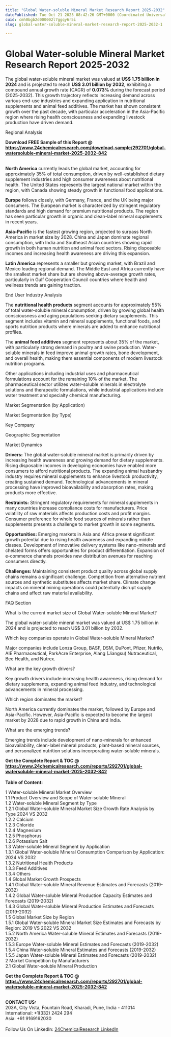 ```yaml
---
title: "Global Water-soluble Mineral Market Research Report 2025-2032"
datePublished: Tue Oct 21 2025 08:42:26 GMT+0000 (Coordinated Universal Time)
cuid: cmh0bgb2d000002l7ggqy6r5i
slug: global-water-soluble-mineral-market-research-report-2025-2032-1

---
```


# Global Water-soluble Mineral Market Research Report 2025-2032

<p>The global water-soluble mineral market was valued at <strong>US$ 1.75 billion in 2024</strong> and is projected to reach <strong>US$ 3.01 billion by 2032</strong>, exhibiting a compound annual growth rate (CAGR) of <strong>0.073%</strong> during the forecast period (2025-2032). This growth trajectory reflects increasing demand across various end-use industries and expanding application in nutritional supplements and animal feed additives. The market has shown consistent growth over the past decade, with particular acceleration in the Asia-Pacific region where rising health consciousness and expanding livestock production have driven demand.</p><p>
Regional Analysis</p><p>
</p><div><b>Download FREE Sample of this Report @ 
            <a href="https://www.24chemicalresearch.com/download-sample/292701/global-watersoluble-mineral-market-2025-2032-842">
            https://www.24chemicalresearch.com/download-sample/292701/global-watersoluble-mineral-market-2025-2032-842</a></b></div><br><p><strong>North America</strong> currently leads the global market, accounting for approximately 35% of total consumption, driven by well-established dietary supplement industries and high consumer awareness about nutritional health. The United States represents the largest national market within the region, with Canada showing steady growth in functional food applications.</p><p>
</p><p><strong>Europe</strong> follows closely, with Germany, France, and the UK being major consumers. The European market is characterized by stringent regulatory standards and high demand for premium nutritional products. The region has seen particular growth in organic and clean-label mineral supplements in recent years.</p><p>
</p><p><strong>Asia-Pacific</strong> is the fastest growing region, projected to surpass North America in market size by 2028. China and Japan dominate regional consumption, with India and Southeast Asian countries showing rapid growth in both human nutrition and animal feed sectors. Rising disposable incomes and increasing health awareness are driving this expansion.</p><p>
</p><p><strong>Latin America</strong> represents a smaller but growing market, with Brazil and Mexico leading regional demand. The Middle East and Africa currently have the smallest market share but are showing above-average growth rates, particularly in Gulf Cooperation Council countries where health and wellness trends are gaining traction.</p><p>
End User Industry Analysis</p><p>
</p><p>The <strong>nutritional health products</strong> segment accounts for approximately 55% of total water-soluble mineral consumption, driven by growing global health consciousness and aging populations seeking dietary supplements. This segment includes vitamin and mineral supplements, functional foods, and sports nutrition products where minerals are added to enhance nutritional profiles.</p><p>
</p><p>The <strong>animal feed additives</strong> segment represents about 35% of the market, with particularly strong demand in poultry and swine production. Water-soluble minerals in feed improve animal growth rates, bone development, and overall health, making them essential components of modern livestock nutrition programs.</p><p>
</p><p>Other applications including industrial uses and pharmaceutical formulations account for the remaining 10% of the market. The pharmaceutical sector utilizes water-soluble minerals in electrolyte solutions and therapeutic formulations, while industrial applications include water treatment and specialty chemical manufacturing.</p><p>
Market Segmentation (by Application)</p><p>
</p><p>
Market Segmentation (by Type)</p><p>
</p><p>
Key Company</p><p>
</p><p>
Geographic Segmentation</p><p>
</p><p>
Market Dynamics</p><p>
</p><p><strong>Drivers:</strong> The global water-soluble mineral market is primarily driven by increasing health awareness and growing demand for dietary supplements. Rising disposable incomes in developing economies have enabled more consumers to afford nutritional products. The expanding animal husbandry industry requires mineral supplements to enhance livestock productivity, creating sustained demand. Technological advancements in mineral processing have improved bioavailability and absorption rates, making products more effective.</p><p>
</p><p><strong>Restraints:</strong> Stringent regulatory requirements for mineral supplements in many countries increase compliance costs for manufacturers. Price volatility of raw materials affects production costs and profit margins. Consumer preference for whole food sources of minerals rather than supplements presents a challenge to market growth in some segments.</p><p>
</p><p><strong>Opportunities:</strong> Emerging markets in Asia and Africa present significant growth potential due to rising health awareness and expanding middle classes. Development of innovative delivery systems like nano-minerals and chelated forms offers opportunities for product differentiation. Expansion of e-commerce channels provides new distribution avenues for reaching consumers directly.</p><p>
</p><p><strong>Challenges:</strong> Maintaining consistent product quality across global supply chains remains a significant challenge. Competition from alternative nutrient sources and synthetic substitutes affects market share. Climate change impacts on mineral mining operations could potentially disrupt supply chains and affect raw material availability.</p><p>
FAQ Section</p><p>
What is the current market size of Global Water-soluble Mineral Market?</p><p>
</p><p>The global water-soluble mineral market was valued at US$ 1.75 billion in 2024 and is projected to reach US$ 3.01 billion by 2032.</p><p>
Which key companies operate in Global Water-soluble Mineral Market?</p><p>
</p><p>Major companies include Lonza Group, BASF, DSM, DuPont, Pfizer, Nutrilo, AIE Pharmaceutical, ParkAcre Enterprise, Alang (Jiangsu) Nutraceutical, Bee Health, and Nutrex.</p><p>
What are the key growth drivers?</p><p>
</p><p>Key growth drivers include increasing health awareness, rising demand for dietary supplements, expanding animal feed industry, and technological advancements in mineral processing.</p><p>
Which region dominates the market?</p><p>
</p><p>North America currently dominates the market, followed by Europe and Asia-Pacific. However, Asia-Pacific is expected to become the largest market by 2028 due to rapid growth in China and India.</p><p>
What are the emerging trends?</p><p>
</p><p>Emerging trends include development of nano-minerals for enhanced bioavailability, clean-label mineral products, plant-based mineral sources, and personalized nutrition solutions incorporating water-soluble minerals.</p>

<div><b>Get the Complete Report & TOC @ 
            <a href="https://www.24chemicalresearch.com/reports/292701/global-watersoluble-mineral-market-2025-2032-842">
            https://www.24chemicalresearch.com/reports/292701/global-watersoluble-mineral-market-2025-2032-842</a></b></div><br>
            <b>Table of Content:</b><p>1 Water-soluble Mineral Market Overview<br />
    1.1 Product Overview and Scope of Water-soluble Mineral<br />
    1.2 Water-soluble Mineral Segment by Type<br />
        1.2.1 Global Water-soluble Mineral Market Size Growth Rate Analysis by Type 2024 VS 2032<br />
        1.2.2 Calcium<br />
        1.2.3 Chloride<br />
        1.2.4 Magnesium<br />
        1.2.5 Phosphorus<br />
        1.2.6 Potassium Salt<br />
    1.3 Water-soluble Mineral Segment by Application<br />
        1.3.1 Global Water-soluble Mineral Consumption Comparison by Application: 2024 VS 2032<br />
        1.3.2 Nutritional Health Products<br />
        1.3.3 Feed Additives<br />
        1.3.4 Others<br />
    1.4 Global Market Growth Prospects<br />
        1.4.1 Global Water-soluble Mineral Revenue Estimates and Forecasts (2019-2032)<br />
        1.4.2 Global Water-soluble Mineral Production Capacity Estimates and Forecasts (2019-2032)<br />
        1.4.3 Global Water-soluble Mineral Production Estimates and Forecasts (2019-2032)<br />
    1.5 Global Market Size by Region<br />
        1.5.1 Global Water-soluble Mineral Market Size Estimates and Forecasts by Region: 2019 VS 2022 VS 2032<br />
        1.5.2 North America Water-soluble Mineral Estimates and Forecasts (2019-2032)<br />
        1.5.3 Europe Water-soluble Mineral Estimates and Forecasts (2019-2032)<br />
        1.5.4 China Water-soluble Mineral Estimates and Forecasts (2019-2032)<br />
        1.5.5 Japan Water-soluble Mineral Estimates and Forecasts (2019-2032)<br />
2 Market Competition by Manufacturers<br />
    2.1 Global Water-soluble Mineral Production</p>

<div><b>Get the Complete Report & TOC @ 
            <a href="https://www.24chemicalresearch.com/reports/292701/global-watersoluble-mineral-market-2025-2032-842">
            https://www.24chemicalresearch.com/reports/292701/global-watersoluble-mineral-market-2025-2032-842</a></b></div><br>

<b>CONTACT US:</b><br>
            203A, City Vista, Fountain Road, Kharadi, Pune, India - 411014<br>
            International: +1(332) 2424 294<br>
            Asia: +91 9169162030 <br><br>
            Follow Us On LinkedIn: <a href="https://www.linkedin.com/company/24chemicalresearch/">24ChemicalResearch LinkedIn</a>